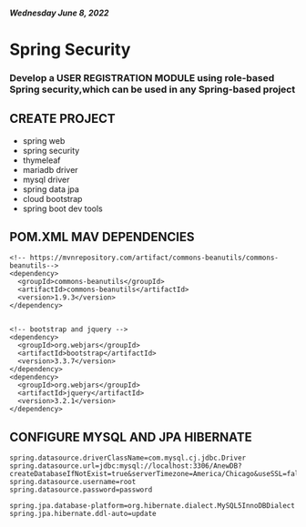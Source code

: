##### Wednesday June 8, 2022

# Spring Security

### Develop a **USER REGISTRATION MODULE** using role-based Spring security,which can be used in any Spring-based project

## CREATE PROJECT

- spring web
- spring security
- thymeleaf
- mariadb driver
- mysql driver
- spring data jpa
- cloud bootstrap
- spring boot dev tools

## POM.XML MAV DEPENDENCIES

```
<!-- https://mvnrepository.com/artifact/commons-beanutils/commons-beanutils-->
<dependency>
  <groupId>commons-beanutils</groupId>
  <artifactId>commons-beanutils</artifactId>
  <version>1.9.3</version>
</dependency>


<!-- bootstrap and jquery -->
<dependency>
  <groupId>org.webjars</groupId>
  <artifactId>bootstrap</artifactId>
  <version>3.3.7</version>
</dependency>
<dependency>
  <groupId>org.webjars</groupId>
  <artifactId>jquery</artifactId>
  <version>3.2.1</version>
</dependency>
```

## CONFIGURE MYSQL AND JPA HIBERNATE

```
spring.datasource.driverClassName=com.mysql.cj.jdbc.Driver
spring.datasource.url=jdbc:mysql://localhost:3306/AnewDB?createDatabaseIfNotExist=true&serverTimezone=America/Chicago&useSSL=false
spring.datasource.username=root
spring.datasource.password=password

spring.jpa.database-platform=org.hibernate.dialect.MySQL5InnoDBDialect
spring.jpa.hibernate.ddl-auto=update
```
